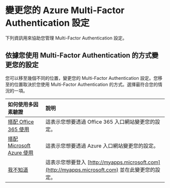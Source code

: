 <properties 
	pageTitle="管理您的 Azure MFA 設定" 
	description="本文件將提供使用者管理其 Azure MFA 設定所需移至的位置資訊。" 
	services="multi-factor-authentication" 
	documentationCenter="" 
	authors="billmath" 
	manager="terrylan" 
	editor="bryanla"/>

<tags 
	ms.service="multi-factor-authentication" 
	ms.workload="identity" 
	ms.tgt_pltfrm="na" 
	ms.devlang="na" 
	ms.topic="article" 
	ms.date="06/30/2015" 
	ms.author="billmath"/>

# 變更您的 Azure Multi-Factor Authentication 設定
下列資訊用來協助您管理 Multi-Factor Authentication 設定。

## 依據您使用 Multi-Factor Authentication 的方式變更您的設定
您可以移至幾個不同的位置，變更您的 Multi-Factor Authentication 設定。您移至的位置取決於您使用 Multi-Factor Authentication 的方式。選擇最符合您的情況的一項。

如何使用多因素驗證|說明
:------------- | :------------- | 
[搭配 Office 365 使用](multi-factor-authentication-end-user-manage-o365.md)| 這表示您想要透過 Office 365 入口網站變更您的設定。
[搭配 Microsoft Azure 使用](multi-factor-authentication-end-user-manage-azure.md)| 這表示您想要透過 Azure 入口網站變更您的設定。
[我不知道](multi-factor-authentication-end-user-manage-myapps.md)|這表示您想要登入 [http://myapps.microsoft.com](http://myapps.microsoft.com) 並在此變更您的設定。

 

<!---HONumber=July15_HO2-->